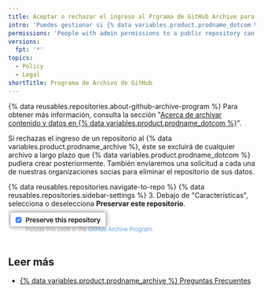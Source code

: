 ```yaml
---
title: Aceptar o rechazar el ingreso al Prgrama de GitHub Archive para tu repositorio público
intro: 'Puedes gestionar si {% data variables.product.prodname_dotcom %} incluye tu repositorio público en el {% data variables.product.prodname_archive %} para ayudarte a garantizar la preservación a largo plazo del código abierto global.'
permissions: 'People with admin permissions to a public repository can opt into or out of the {% data variables.product.prodname_archive %}.'
versions:
  fpt: '*'
topics:
  - Policy
  - Legal
shortTitle: Programa de Archivo de GitHub
---
```


{% data reusables.repositories.about-github-archive-program %} Para obtener más información, consulta la sección "[Acerca de archivar contenido y datos en {% data variables.product.prodname_dotcom %}](/github/creating-cloning-and-archiving-repositories/about-archiving-content-and-data-on-github#about-the-github-archive-program)".

Si rechazas el ingreso de un repositorio al {% data variables.product.prodname_archive %}, éste se excluirá de cualquier archivo a largo plazo que {% data variables.product.prodname_dotcom %} pudiera crear posteriormente. También enviaremos una solicitud a cada una de nuestras organizaciones socias para eliminar el repositorio de sus datos.

{% data reusables.repositories.navigate-to-repo %}
{% data reusables.repositories.sidebar-settings %}
3. Debajo de "Características", selecciona o deselecciona **Preservar este repositorio**. ![Casilla para permitir a {% data variables.product.prodname_dotcom %} incluir tu código en el {% data variables.product.prodname_archive %}](/assets/images/help/repository/github-archive-program-checkbox.png)

## Leer más
- [{% data variables.product.prodname_archive %} Preguntas Frecuentes](https://archiveprogram.github.com/faq/)
